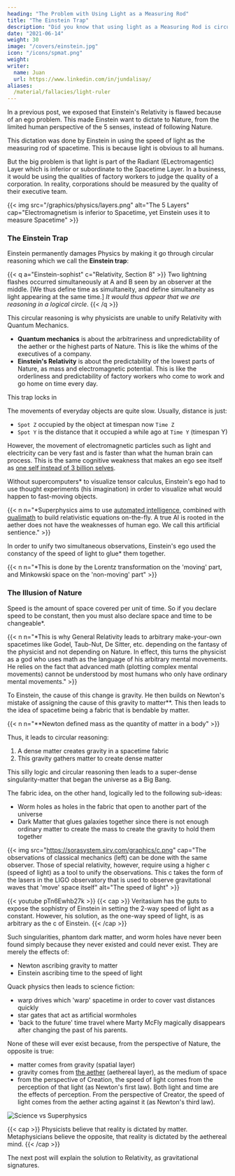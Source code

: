 ```yaml
---
heading: "The Problem with Using Light as a Measuring Rod"
title: "The Einstein Trap"
description: "Did you know that using light as a Measuring Rod is circular reasoning?"
date: "2021-06-14"
weight: 30
image: "/covers/einstein.jpg"
icon: "/icons/spmat.png"
weight: 
writer:
  name: Juan
  url: https://www.linkedin.com/in/jundalisay/
aliases:
  /material/fallacies/light-ruler
---
```



In a previous post, we exposed that Einstein's Relativity is flawed because of an ego problem. This made Einstein want to dictate to Nature, from the limited human perspective of the 5 senses, instead of following Nature. 

This dictation was done by Einstein in using the speed of light as the measuring rod of spacetime. This is because light is obvious to all humans.  

But the big problem is that light is part of the Radiant (ELectromagentic) Layer which is inferior or subordinate to the Spacetime Layer. In a business, it would be using the qualities of factory workers to judge the quality of a corporation. In reality, corporations should be measured by the quality of their executive team.  

{{< img src="/graphics/physics/layers.png" alt="The 5 Layers" cap="Electromagnetism is inferior to Spacetime, yet Einstein uses it to measure Spacetime" >}}


### The Einstein Trap

Einstein permanently damages Physics by making it go through circular reasoning which we call the **Einstein trap**:

{{< q a="Einstein-sophist" c="Relativity, Section 8" >}}
Two lightning flashes occurred simultaneously at A and B seen by an observer at the middle. [We thus define time as simultaneity, and define simultaneity as light appearing at the same time.]  <i>It would thus appear that we are reasoning in a logical circle</i>.
{{< /q >}}

This circular reasoning is why physicists are unable to unify Relativity with Quantum Mechanics. 
- **Quantum mechanics** is about the arbitrariness and unpredictability of the aether or the highest parts of Nature. This is like the whims of the executives of a company.
- **Einstein's Relativity** is about the predictability of the lowest parts of Nature, as mass and electromagnetic potential. This is like the orderliness and predictability of factory workers who come to work and go home on time every day. 

This trap locks in 






The movements of everyday objects are quite slow. Usually, distance is just:
- `Spot Z` occupied by the object at timespan now `Time Z`
- `Spot Y` is the distance that it occupied a while ago at `Time Y` (timespan Y)

<!-- > *Newton uses the word 'place' in Principia Mathematica, while he uses an entity called "Lord God" as the source of this time. This is consistent with Superphysics where we call the Mind of God as the Aether -->

However, the movement of electromagnetic particles such as light and electricity can be very fast and is faster than what the human brain can process. This is the same cognitive weakness that makes an ego see itself as [one self instead of 3 billion selves](/bio/principles/intro/chapter-04).

Without supercomputers* to visualize tensor calculus, Einstein's ego had to use thought experiments (his imagination) in order to visualize what would happen to fast-moving objects. 

{{< n n="*Superphysics aims to use [automated intelligence](/superphysics/solutions/isaiah), combined with [qualimath](/superphysics/principles/chapter-04b) to build relativistic equations on-the-fly. A true AI is rooted in the aether does not have the weaknesses of human ego. We call this artificial sentience." >}}


In order to unify two simultaneous observations, Einstein's ego used the constancy of the speed of light to glue* them together.

{{< n n="*This is done by the Lorentz transformation on the 'moving' part, and Minkowski space on the 'non-moving' part" >}}



### The Illusion of Nature

Speed is the amount of space covered per unit of time. So if you declare speed to be constant, then you must also declare space and time to be changeable*. 


{{< n n="*This is why General Relativity leads to arbitrary make-your-own spacetimes like Godel, Taub-Nut, De Sitter, etc. depending on the fantasy of the physicist and not depending on Nature. In effect, this turns the physicist as a god who uses math as the language of his arbitrary mental movements. He relies on the fact that advanced math (plotting complex mental movements) cannot be understood by most humans who only have ordinary mental movements." >}}



To Einstein, the cause of this change is gravity. He then builds on Newton's mistake of assigning the cause of this gravity to matter**. This then leads to the idea of spacetime being a fabric that is bendable by matter. 

{{< n n="**Newton defined mass as the quantity of matter in a body" >}}
 


Thus, it leads to circular reasoning:

1. A dense matter creates gravity in a spacetime fabric
2. This gravity gathers matter to create dense matter 
<!-- 3. A material singularity is one of the products of this circular reasoning  -->

This silly logic and circular reasoning then leads to a super-dense singularity-matter that began the universe as a Big Bang. <!--  the origin of the universe which began when that matter exploded as a big bang. -->

The fabric idea, on the other hand, logically led to the following sub-ideas:
<!-- - Gravitational waves that ripple through spacetime -->
- Worm holes as holes in the fabric that open to another part of the universe
- Dark Matter that glues galaxies together since there is not enough ordinary matter to create the mass to create the gravity to hold them together


{{< img src="https://sorasystem.sirv.com/graphics/c.png" cap="The observations of classical mechanics (left) can be done with the same observer. Those of special relativity, however, require using a higher c (speed of light) as a tool to unify the observations. This c takes the form of the lasers in the LIGO observatory that is used to observe gravitational waves that 'move' space itself" alt="The speed of light" >}}
  
{{< youtube pTn6Ewhb27k >}}
{{< cap >}}
Veritasium has the guts to expose the sophistry of Einstein in setting the 2-way speed of light as a constant. However, his solution, as the one-way speed of light, is as arbitrary as the c of Einstein.
{{< /cap >}}
  
  
<!-- To explain such strange movements of pure gravity within the fabric of spacetime, General Relativity has no choice but to resort to material solutions:
- phantom wormholes that actually pierce spacetime to suck matter and spew it out in another dimension,
- phantom dark matter that glues galaxies in place or bend light to create gravitational lensing -->

Such singularities, phantom dark matter, and worm holes have never been found simply because they never existed and could never exist. They are merely the effects of:
- Newton ascribing gravity to matter
- Einstein ascribing time to the speed of light

Quack physics then leads to science fiction:
- warp drives which 'warp' spacetime in order to cover vast distances quickly 
- star gates that act as artificial wormholes
- 'back to the future' time travel where Marty McFly magically disappears after changing the past of his parents. 
  
None of these will ever exist because, from the perspective of Nature, the opposite is true:
- matter comes from gravity (spatial layer) 
- gravity comes from [the aether](/material/principles/part-1/chapter-01) (aethereal layer), as the medium of space
- from the perspective of Creation, the speed of light comes from the perception of that light (as Newton's first law). Both light and time are the effects of perception. From the perspective of Creator, the speed of light comes from the aether acting against it (as Newton's third law).  


![Science vs Superphysics](/graphics/meta/science.png)

{{< cap >}}
Physicists believe that reality is dictated by matter. Metaphysicians believe the opposite, that reality is dictated by the aethereal mind.
{{< /cap >}}


The next post will explain the solution to Relativity, as gravitational signatures.

<!-- merely the necessary consequence of artificially turning spacetime into a fabric which was caused by Einstein setting light as a constant -- all because he couldn't define time!  This is why Relativity "kind of" works for classical mechanics (which is of lower rank), just as a CEO can "kind of" do the work of his company's janitor, but the janitor can never do the work of the CEO. -->

